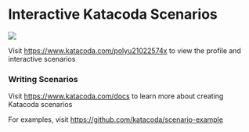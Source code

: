 # Interactive Katacoda Scenarios

[![](http://shields.katacoda.com/katacoda/polyu21022574x/count.svg)](https://www.katacoda.com/polyu21022574x "Get your profile on Katacoda.com")

Visit https://www.katacoda.com/polyu21022574x to view the profile and interactive scenarios

### Writing Scenarios
Visit https://www.katacoda.com/docs to learn more about creating Katacoda scenarios

For examples, visit https://github.com/katacoda/scenario-example
